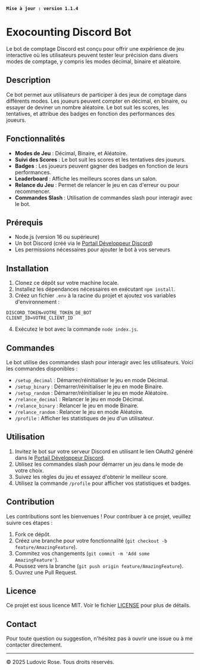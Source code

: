 **`Mise à jour : version 1.1.4`**

#  Exocounting Discord Bot

Le bot de comptage Discord est conçu pour offrir une expérience de jeu interactive où les utilisateurs peuvent tester leur précision dans divers modes de comptage, y compris les modes décimal, binaire et aléatoire.

## Description

Ce bot permet aux utilisateurs de participer à des jeux de comptage dans différents modes. Les joueurs peuvent compter en décimal, en binaire, ou essayer de deviner un nombre aléatoire. Le bot suit les scores, les tentatives, et attribue des badges en fonction des performances des joueurs.

## Fonctionnalités

- **Modes de Jeu** : Décimal, Binaire, et Aléatoire.
- **Suivi des Scores** : Le bot suit les scores et les tentatives des joueurs.
- **Badges** : Les joueurs peuvent gagner des badges en fonction de leurs performances.
- **Leaderboard** : Affiche les meilleurs scores dans un salon.
- **Relance du Jeu** : Permet de relancer le jeu en cas d'erreur ou pour recommencer.
- **Commandes Slash** : Utilisation de commandes slash pour interagir avec le bot.

## Prérequis

- Node.js (version 16 ou supérieure)
- Un bot Discord (créé via le [Portail Développeur Discord](https://discord.com/developers/applications))
- Les permissions nécessaires pour ajouter le bot à vos serveurs

## Installation

1. Clonez ce dépôt sur votre machine locale.
2. Installez les dépendances nécessaires en exécutant `npm install`.
3. Créez un fichier `.env` à la racine du projet et ajoutez vos variables d'environnement :

```plaintext
DISCORD_TOKEN=VOTRE_TOKEN_DE_BOT
CLIENT_ID=VOTRE_CLIENT_ID
```

4. Exécutez le bot avec la commande `node index.js`.

## Commandes

Le bot utilise des commandes slash pour interagir avec les utilisateurs. Voici les commandes disponibles :

- `/setup_decimal` : Démarrer/réinitialiser le jeu en mode Décimal.
- `/setup_binary` : Démarrer/réinitialiser le jeu en mode Binaire.
- `/setup_random` : Démarrer/réinitialiser le jeu en mode Aléatoire.
- `/relance_decimal` : Relancer le jeu en mode Décimal.
- `/relance_binary` : Relancer le jeu en mode Binaire.
- `/relance_random` : Relancer le jeu en mode Aléatoire.
- `/profile` : Afficher les statistiques de jeu d'un utilisateur.

## Utilisation

1. Invitez le bot sur votre serveur Discord en utilisant le lien OAuth2 généré dans le [Portail Développeur Discord](https://discord.com/developers/applications).
2. Utilisez les commandes slash pour démarrer un jeu dans le mode de votre choix.
3. Suivez les règles du jeu et essayez d'obtenir le meilleur score.
4. Utilisez la commande `/profile` pour afficher vos statistiques et badges.

## Contribution

Les contributions sont les bienvenues ! Pour contribuer à ce projet, veuillez suivre ces étapes :

1. Fork ce dépôt.
2. Créez une branche pour votre fonctionnalité (`git checkout -b feature/AmazingFeature`).
3. Commitez vos changements (`git commit -m 'Add some AmazingFeature'`).
4. Poussez vers la branche (`git push origin feature/AmazingFeature`).
5. Ouvrez une Pull Request.

## Licence

Ce projet est sous licence MIT. Voir le fichier [LICENSE](LICENSE) pour plus de détails.

## Contact

Pour toute question ou suggestion, n'hésitez pas à ouvrir une issue ou à me contacter directement.

---

© 2025 Ludovic Rose. Tous droits réservés.
